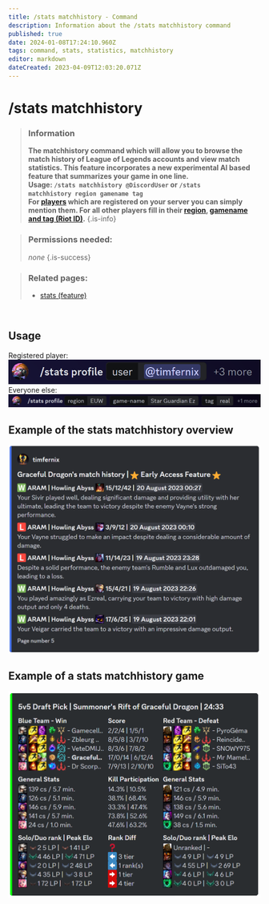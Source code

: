```yaml
---
title: /stats matchhistory - Command
description: Information about the /stats matchhistory command
published: true
date: 2024-01-08T17:24:10.960Z
tags: command, stats, statistics, matchhistory
editor: markdown
dateCreated: 2023-04-09T12:03:20.071Z
---
```


# /stats matchhistory

>### Information
>**The matchhistory command which will allow you to browse the match history of League of Legends accounts and view match statistics. This feature incorporates a new experimental AI based feature that summarizes your game in one line.** <br>
>**Usage: `/stats matchhistory @DiscordUser` or `/stats matchhistory region gamename tag`** <br>
**For [players](/en/terms/player) which are registered on your server you can simply mention them. For all other players fill in their [region](/en/terms/region), [gamename and tag (Riot ID)](/en/terms/riotid).**
>{.is-info}

>### Permissions needed:
> *none*
>{.is-success}

>### Related pages:
>-   [stats (feature)](/en/commands/stats)

<br>

## Usage
Registered player:
![](/en_/en_stats_profile_user.png) <br>
Everyone else:
![](/en_/en_stats_profile_riotid.png)
<br>

## Example of the stats matchhistory overview

![](/en_/en_stats_matchhistory_overview.png)
<br>

## Example of a stats matchhistory game 

![](/en_/en_matchhistorychannel_message_extended.png)